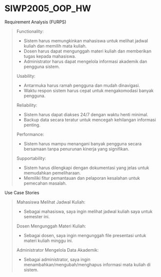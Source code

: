 # SIWP2005_OOP_HW
Requirement Analysis (FURPS)
> Functionality:
> - Sistem harus memungkinkan mahasiswa untuk melihat jadwal kuliah dan memilih mata kuliah.
> - Dosen harus dapat mengunggah materi kuliah dan memberikan tugas kepada mahasiswa.
> - Administrator harus dapat mengelola informasi akademik dan pengguna sistem.
> 
> Usability:
> - Antarmuka harus ramah pengguna dan mudah dinavigasi.
> - Waktu respon sistem harus cepat untuk mengakomodasi banyak pengguna.
> 
> Reliability:
> - Sistem harus dapat diakses 24/7 dengan waktu henti minimal.
> - Backup data secara teratur untuk mencegah kehilangan informasi penting.
>
> Performance:
> - Sistem harus mampu menangani banyak pengguna secara bersamaan tanpa penurunan kinerja yang signifikan.
>
> Supportability:
> - Sistem harus dilengkapi dengan dokumentasi yang jelas untuk memudahkan pemeliharaan.
> - Memiliki fitur pemantauan dan pelaporan kesalahan untuk pemecahan masalah.

Use Case Stories
> Mahasiswa Melihat Jadwal Kuliah:
> - Sebagai mahasiswa, saya ingin melihat jadwal kuliah saya untuk semester ini.
>   
> Dosen Mengunggah Materi Kuliah:
> - Sebagai dosen, saya ingin mengunggah file presentasi untuk materi kuliah minggu ini.
>
>  Administrator Mengelola Data Akademik:
> - Sebagai administrator, saya ingin menambahkan/mengubah/menghapus informasi mata kuliah di sistem.
